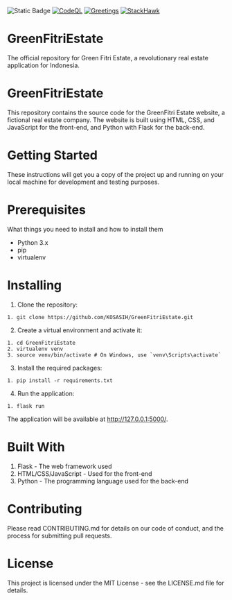 ![Static Badge](https://img.shields.io/badge/Green_Fitri_Estate-green)
[![CodeQL](https://github.com/KOSASIH/GreenFitriEstate/actions/workflows/codeql.yml/badge.svg)](https://github.com/KOSASIH/GreenFitriEstate/actions/workflows/codeql.yml)
[![Greetings](https://github.com/KOSASIH/GreenFitriEstate/actions/workflows/greetings.yml/badge.svg)](https://github.com/KOSASIH/GreenFitriEstate/actions/workflows/greetings.yml)
[![StackHawk](https://github.com/KOSASIH/GreenFitriEstate/actions/workflows/stackhawk.yml/badge.svg)](https://github.com/KOSASIH/GreenFitriEstate/actions/workflows/stackhawk.yml)

# GreenFitriEstate
The official repository for Green Fitri Estate, a revolutionary real estate application for Indonesia.

# GreenFitriEstate

This repository contains the source code for the GreenFitri Estate website, a fictional real estate company. The website is built using HTML, CSS, and JavaScript for the front-end, and Python with Flask for the back-end.

# Getting Started

These instructions will get you a copy of the project up and running on your local machine for development and testing purposes.

# Prerequisites

What things you need to install and how to install them

- Python 3.x
- pip
- virtualenv

# Installing

1. Clone the repository:
```
1. git clone https://github.com/KOSASIH/GreenFitriEstate.git
```

2. Create a virtual environment and activate it:
```
1. cd GreenFitriEstate
2. virtualenv venv
3. source venv/bin/activate # On Windows, use `venv\Scripts\activate`
```

3. Install the required packages:
```
1. pip install -r requirements.txt
```

4. Run the application:
```
1. flask run
```
The application will be available at http://127.0.0.1:5000/.

# Built With

1. Flask - The web framework used
2. HTML/CSS/JavaScript - Used for the front-end
3. Python - The programming language used for the back-end

# Contributing

Please read CONTRIBUTING.md for details on our code of conduct, and the process for submitting pull requests.

# License

This project is licensed under the MIT License - see the LICENSE.md file for details.

